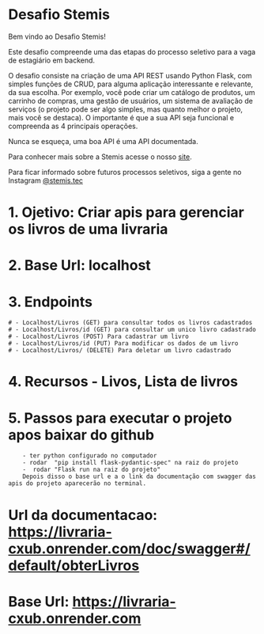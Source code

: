 # Desafio Stemis

Bem vindo ao Desafio Stemis!

Este desafio compreende uma das etapas do processo seletivo para a vaga de estagiário em backend.

O desafio consiste na criação de uma API REST usando Python Flask, com simples funções de CRUD, para alguma aplicação interessante e relevante, da sua escolha. Por exemplo, você pode criar um catálogo de produtos, um carrinho de compras, uma gestão de usuários, um sistema de avaliação de serviços (o projeto pode ser algo simples, mas quanto melhor o projeto, mais você se destaca). O importante é que a sua API seja funcional e compreenda as 4 principais operações.

Nunca se esqueça, uma boa API é uma API documentada.

Para conhecer mais sobre a Stemis acesse o nosso [site](https://www.stemis.com.br).

Para ficar informado sobre futuros processos seletivos, siga a gente no Instagram [@stemis.tec](https://www.instagram.com/stemis.tec)



# 1. Ojetivo: Criar apis para gerenciar os livros de uma livraria
# 2. Base Url: localhost
# 3. Endpoints
    # - Localhost/Livros (GET) para consultar todos os livros cadastrados
    # - Localhost/Livros/id (GET) para consultar um unico livro cadastrado
    # - Localhost/Livros (POST) Para cadastrar um livro
    # - Localhost/Livros/id (PUT) Para modificar os dados de um livro
    # - Localhost/Livros/ (DELETE) Para deletar um livro cadastrado
# 4. Recursos - Livos, Lista de livros
# 5. Passos para executar o projeto apos baixar do github
        - ter python configurado no computador
        - rodar  "pip install flask-pydantic-spec" na raiz do projeto
        -  rodar "Flask run na raiz do projeto"
        Depois disso o base url e a o link da documentação com swagger das apis do projeto aparecerão no terminal.



# Url da documentacao: https://livraria-cxub.onrender.com/doc/swagger#/default/obterLivros
# Base Url: https://livraria-cxub.onrender.com